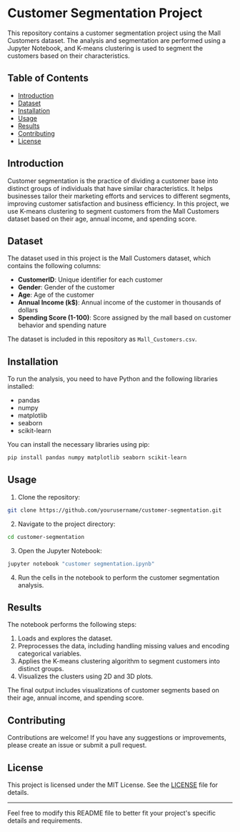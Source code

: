 # Customer Segmentation Project

This repository contains a customer segmentation project using the Mall Customers dataset. The analysis and segmentation are performed using a Jupyter Notebook, and K-means clustering is used to segment the customers based on their characteristics.

## Table of Contents
- [Introduction](#introduction)
- [Dataset](#dataset)
- [Installation](#installation)
- [Usage](#usage)
- [Results](#results)
- [Contributing](#contributing)
- [License](#license)

## Introduction
Customer segmentation is the practice of dividing a customer base into distinct groups of individuals that have similar characteristics. It helps businesses tailor their marketing efforts and services to different segments, improving customer satisfaction and business efficiency. In this project, we use K-means clustering to segment customers from the Mall Customers dataset based on their age, annual income, and spending score.

## Dataset
The dataset used in this project is the Mall Customers dataset, which contains the following columns:
- **CustomerID**: Unique identifier for each customer
- **Gender**: Gender of the customer
- **Age**: Age of the customer
- **Annual Income (k$)**: Annual income of the customer in thousands of dollars
- **Spending Score (1-100)**: Score assigned by the mall based on customer behavior and spending nature

The dataset is included in this repository as `Mall_Customers.csv`.

## Installation
To run the analysis, you need to have Python and the following libraries installed:
- pandas
- numpy
- matplotlib
- seaborn
- scikit-learn

You can install the necessary libraries using pip:

```bash
pip install pandas numpy matplotlib seaborn scikit-learn
```

## Usage
1. Clone the repository:
```bash
git clone https://github.com/yourusername/customer-segmentation.git
```
2. Navigate to the project directory:
```bash
cd customer-segmentation
```
3. Open the Jupyter Notebook:
```bash
jupyter notebook "customer segmentation.ipynb"
```
4. Run the cells in the notebook to perform the customer segmentation analysis.

## Results
The notebook performs the following steps:
1. Loads and explores the dataset.
2. Preprocesses the data, including handling missing values and encoding categorical variables.
3. Applies the K-means clustering algorithm to segment customers into distinct groups.
4. Visualizes the clusters using 2D and 3D plots.

The final output includes visualizations of customer segments based on their age, annual income, and spending score.

## Contributing
Contributions are welcome! If you have any suggestions or improvements, please create an issue or submit a pull request.

## License
This project is licensed under the MIT License. See the [LICENSE](LICENSE) file for details.

---

Feel free to modify this README file to better fit your project's specific details and requirements.
